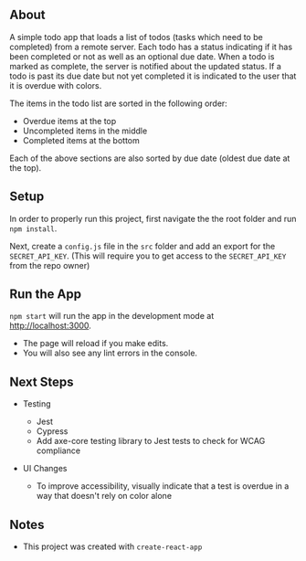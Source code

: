 ## About

A simple todo app that loads a list of todos (tasks which need to be completed) from a remote server. Each todo has a status indicating if it has been completed or not as well as an optional due date. When a todo is marked as complete, the server is notified about the updated status. If a todo is past its due date but not yet completed it is indicated to the user that it is overdue with colors.

The items in the todo list are sorted in the following order:
- Overdue items at the top
- Uncompleted items in the middle
- Completed items at the bottom

Each of the above sections are also sorted by due date (oldest due date at the top).

## Setup

In order to properly run this project, first navigate the the root folder and run `npm install`.

Next, create a `config.js` file in the `src` folder and add an export for the `SECRET_API_KEY`. (This will require you to get access to the `SECRET_API_KEY` from the repo owner)

## Run the App

`npm start` will run the app in the development mode at [http://localhost:3000](http://localhost:3000).

- The page will reload if you make edits.
- You will also see any lint errors in the console.

## Next Steps

- Testing
  - Jest
  - Cypress
  - Add axe-core testing library to Jest tests to check for WCAG compliance

- UI Changes
  - To improve accessibility, visually indicate that a test is overdue in a way that doesn't rely on color alone

## Notes

- This project was created with `create-react-app`